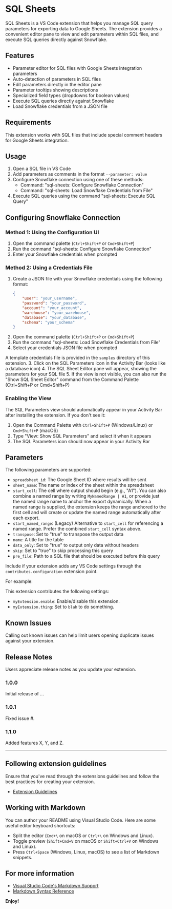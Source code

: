# SQL Sheets

SQL Sheets is a VS Code extension that helps you manage SQL query parameters for exporting data to Google Sheets. The extension provides a convenient editor pane to view and edit parameters within SQL files, and execute SQL queries directly against Snowflake.

## Features

- Parameter editor for SQL files with Google Sheets integration parameters
- Auto-detection of parameters in SQL files
- Edit parameters directly in the editor pane
- Parameter tooltips showing descriptions
- Specialized field types (dropdowns for boolean values)
- Execute SQL queries directly against Snowflake
- Load Snowflake credentials from a JSON file

## Requirements

This extension works with SQL files that include special comment headers for Google Sheets integration.

## Usage

1. Open a SQL file in VS Code
2. Add parameters as comments in the format `--parameter: value`
3. Configure Snowflake connection using one of these methods:
   - Command: "sql-sheets: Configure Snowflake Connection"
   - Command: "sql-sheets: Load Snowflake Credentials from File"
4. Execute SQL queries using the command "sql-sheets: Execute SQL Query"

## Configuring Snowflake Connection

### Method 1: Using the Configuration UI

1. Open the command palette (`Ctrl+Shift+P` or `Cmd+Shift+P`)
2. Run the command "sql-sheets: Configure Snowflake Connection"
3. Enter your Snowflake credentials when prompted

### Method 2: Using a Credentials File

1. Create a JSON file with your Snowflake credentials using the following format:
   ```json
   {
       "user": "your_username",
       "password": "your_password",
       "account": "your_account",
       "warehouse": "your_warehouse",
       "database": "your_database",
       "schema": "your_schema"
   }
   ```
2. Open the command palette (`Ctrl+Shift+P` or `Cmd+Shift+P`)
3. Run the command "sql-sheets: Load Snowflake Credentials from File"
4. Select your credentials JSON file when prompted

A template credentials file is provided in the `samples` directory of this extension.
3. Click on the SQL Parameters icon in the Activity Bar (looks like a database icon)
4. The SQL Sheet Editor pane will appear, showing the parameters for your SQL file
5. If the view is not visible, you can also run the "Show SQL Sheet Editor" command from the Command Palette (Ctrl+Shift+P or Cmd+Shift+P)

### Enabling the View

The SQL Parameters view should automatically appear in your Activity Bar after installing the extension. If you don't see it:

1. Open the Command Palette with `Ctrl+Shift+P` (Windows/Linux) or `Cmd+Shift+P` (macOS)
2. Type "View: Show SQL Parameters" and select it when it appears
3. The SQL Parameters icon should now appear in your Activity Bar

## Parameters

The following parameters are supported:

- `spreadsheet_id`: The Google Sheet ID where results will be sent
- `sheet_name`: The name or index of the sheet within the spreadsheet
- `start_cell`: The cell where output should begin (e.g., "A1"). You can also combine a named range by writing `MyNamedRange | A1`, or provide just the named range name to anchor the export dynamically. When a named range is supplied, the extension keeps the range anchored to the first cell and will create or update the named range automatically after each export.
- `start_named_range`: (Legacy) Alternative to `start_cell` for referencing a named range. Prefer the combined `start_cell` syntax above.
- `transpose`: Set to "true" to transpose the output data
- `name`: A title for the table
- `data_only`: Set to "true" to output only data without headers
- `skip`: Set to "true" to skip processing this query
- `pre_file`: Path to a SQL file that should be executed before this query

Include if your extension adds any VS Code settings through the `contributes.configuration` extension point.

For example:

This extension contributes the following settings:

* `myExtension.enable`: Enable/disable this extension.
* `myExtension.thing`: Set to `blah` to do something.

## Known Issues

Calling out known issues can help limit users opening duplicate issues against your extension.

## Release Notes

Users appreciate release notes as you update your extension.

### 1.0.0

Initial release of ...

### 1.0.1

Fixed issue #.

### 1.1.0

Added features X, Y, and Z.

---

## Following extension guidelines

Ensure that you've read through the extensions guidelines and follow the best practices for creating your extension.

* [Extension Guidelines](https://code.visualstudio.com/api/references/extension-guidelines)

## Working with Markdown

You can author your README using Visual Studio Code. Here are some useful editor keyboard shortcuts:

* Split the editor (`Cmd+\` on macOS or `Ctrl+\` on Windows and Linux).
* Toggle preview (`Shift+Cmd+V` on macOS or `Shift+Ctrl+V` on Windows and Linux).
* Press `Ctrl+Space` (Windows, Linux, macOS) to see a list of Markdown snippets.

## For more information

* [Visual Studio Code's Markdown Support](http://code.visualstudio.com/docs/languages/markdown)
* [Markdown Syntax Reference](https://help.github.com/articles/markdown-basics/)

**Enjoy!**
